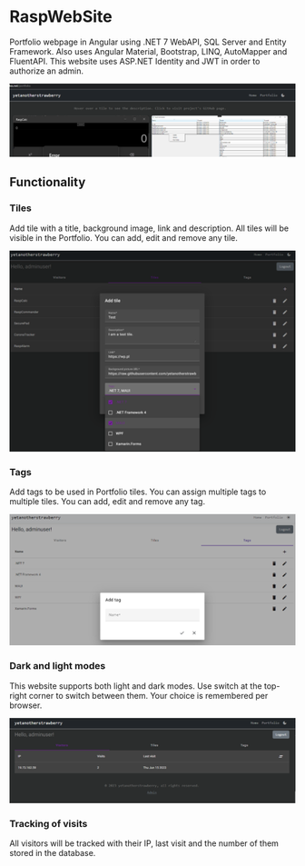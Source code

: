 # RaspWebSite
Portfolio webpage in Angular using .NET 7 WebAPI, SQL Server and Entity Framework. Also uses Angular Material, Bootstrap, LINQ, AutoMapper and FluentAPI.
This website uses ASP.NET Identity and JWT in order to authorize an admin.

![Portfolio](/RaspWebSite/Screenshots/Portfolio.png)


## Functionality
### Tiles
Add tile with a title, background image, link and description. All tiles will be visible in the Portfolio. You can add, edit and remove any tile.

![New tile](/RaspWebSite/Screenshots/NewTile.png)

### Tags
Add tags to be used in Portfolio tiles. You can assign multiple tags to multiple tiles. You can add, edit and remove any tag.

![New tag](/RaspWebSite/Screenshots/NewTag.png)

### Dark and light modes
This website supports both light and dark modes. Use switch at the top-right corner to switch between them. Your choice is remembered per browser.

![Visits](/RaspWebSite/Screenshots/Visits.png)

### Tracking of visits
All visitors will be tracked with their IP, last visit and the number of them stored in the database.
